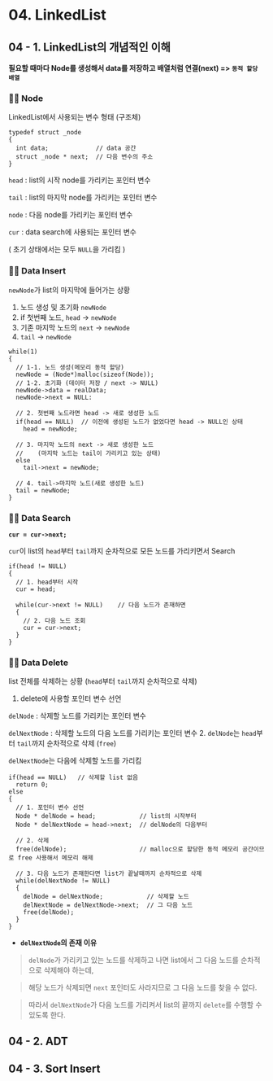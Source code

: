 # 04. LinkedList

## 04 - 1. LinkedList의 개념적인 이해

**필요할 때마다 Node를 생성해서 data를 저장하고 배열처럼 연결(next) => `동적 할당 배열`**

### 👩‍🏫 Node
LinkedList에서 사용되는 변수 형태 (구조체)
```
typedef struct _node
{
  int data;             // data 공간
  struct _node * next;  // 다음 변수의 주소
}
```

`head` : list의 시작 node를 가리키는 포인터 변수

`tail` : list의 마지막 node를 가리키는 포인터 변수

`node` : 다음 node를 가리키는 포인터 변수

`cur` : data search에 사용되는 포인터 변수

( 초기 상태에서는 모두 `NULL`을 가리킴 )

### 👩‍🏫 Data Insert
`newNode`가 list의 마지막에 들어가는 상황
1. 노드 생성 및 초기화 `newNode`
2. if 첫번째 노드, `head` -> `newNode`
3. 기존 마지막 노드의 `next` -> `newNode`
4. `tail` -> `newNode`

```
while(1)
{
  // 1-1. 노드 생성(메모리 동적 할당)
  newNode = (Node*)malloc(sizeof(Node));
  // 1-2. 초기화 (데이터 저장 / next -> NULL)
  newNode->data = realData;
  newNode->next = NULL:

  // 2. 첫번째 노드라면 head -> 새로 생성한 노드
  if(head == NULL)  // 이전에 생성된 노드가 없었다면 head -> NULL인 상태
    head = newNode;

  // 3. 마지막 노드의 next -> 새로 생성한 노드
  //    (마지막 노드는 tail이 가리키고 있는 상태)
  else
    tail->next = newNode;

  // 4. tail->마지막 노드(새로 생성한 노드)
  tail = newNode;
}
```
### 👩‍🏫 Data Search
**`cur = cur->next;`**

`cur`이 list의 `head`부터 `tail`까지 순차적으로 모든 노드를 가리키면서 Search

```
if(head != NULL)
{
  // 1. head부터 시작
  cur = head;

  while(cur->next != NULL)    // 다음 노드가 존재하면
  {
    // 2. 다음 노드 조회
    cur = cur->next;
  }
}
```
### 👩‍🏫 Data Delete
list 전체를 삭제하는 상황 (`head`부터 `tail`까지 순차적으로 삭제)

1. delete에 사용할 포인터 변수 선언

  `delNode` : 삭제할 노드를 가리키는 포인터 변수

  `delNextNode` : 삭제할 노드의 다음 노드를 가리키는 포인터 변수
2. `delNode`는 `head`부터 `tail`까지 순차적으로 삭제 (`free`)

 `delNextNode`는 다음에 삭제할 노드를 가리킴

```
if(head == NULL)   // 삭제할 list 없음
  return 0;
else
{
  // 1. 포인터 변수 선언
  Node * delNode = head;            // list의 시작부터
  Node * delNextNode = head->next;  // delNode의 다음부터

  // 2. 삭제
  free(delNode);                    // malloc으로 할당한 동적 메모리 공간이므로 free 사용해서 메모리 해제

  // 3. 다음 노드가 존재한다면 list가 끝날때까지 순차적으로 삭제
  while(delNextNode != NULL)
  {
    delNode = delNextNode;            // 삭제할 노드
    delNextNode = delNextNode->next;  // 그 다음 노드
    free(delNode);
  }
}
```

- **`delNextNode`의 존재 이유**
> `delNode`가 가리키고 있는 노드를 삭제하고 나면 list에서 그 다음 노드를 순차적으로 삭제해야 하는데,

> 해당 노드가 삭제되면 `next` 포인터도 사라지므로 그 다음 노드를 찾을 수 없다.

> 따라서 `delNextNode`가 다음 노드를 가리켜서 list의 끝까지 `delete`를 수행할 수 있도록 한다.

## 04 - 2. ADT

## 04 - 3. Sort Insert
